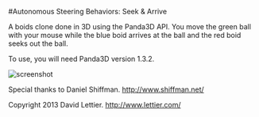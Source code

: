 #Autonomous Steering Behaviors: Seek & Arrive

A boids clone done in 3D using the Panda3D API. You move the green ball with your mouse while the blue boid arrives at the ball and the red boid seeks out the ball.

To use, you will need Panda3D version 1.3.2.

![screenshot](http://img246.imageshack.us/img246/7656/boidpp6.jpg)

Special thanks to Daniel Shiffman. http://www.shiffman.net/               

Copyright 2013 David Lettier. http://www.lettier.com/ 
